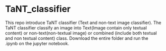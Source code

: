 # TaNT_classifier
This repo introduce TaNT classifier (Text and non-text image classifier). The TaNT classifier classify an image into Text(Image contain only textual content) or non-text(non-textual image) or combined (include both textual and non textual content) class.
Download the entire folder and run the .ipynb on the jupyter notebook.
